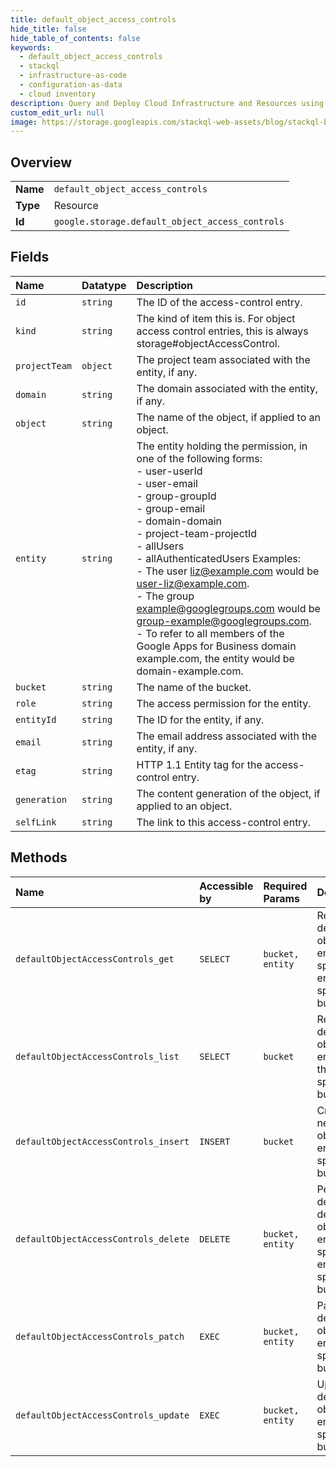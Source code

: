 ```yaml
---
title: default_object_access_controls
hide_title: false
hide_table_of_contents: false
keywords:
  - default_object_access_controls
  - stackql
  - infrastructure-as-code
  - configuration-as-data
  - cloud inventory
description: Query and Deploy Cloud Infrastructure and Resources using SQL
custom_edit_url: null
image: https://storage.googleapis.com/stackql-web-assets/blog/stackql-blog-post-featured-image.png
---
```

  
    

## Overview
<table><tbody>
<tr><td><b>Name</b></td><td><code>default_object_access_controls</code></td></tr>
<tr><td><b>Type</b></td><td>Resource</td></tr>
<tr><td><b>Id</b></td><td><code>google.storage.default_object_access_controls</code></td></tr>
</tbody></table>

## Fields
| Name | Datatype | Description |
|:-----|:---------|:------------|
| `id` | `string` | The ID of the access-control entry. |
| `kind` | `string` | The kind of item this is. For object access control entries, this is always storage#objectAccessControl. |
| `projectTeam` | `object` | The project team associated with the entity, if any. |
| `domain` | `string` | The domain associated with the entity, if any. |
| `object` | `string` | The name of the object, if applied to an object. |
| `entity` | `string` | The entity holding the permission, in one of the following forms: <br />- user-userId <br />- user-email <br />- group-groupId <br />- group-email <br />- domain-domain <br />- project-team-projectId <br />- allUsers <br />- allAuthenticatedUsers Examples: <br />- The user liz@example.com would be user-liz@example.com. <br />- The group example@googlegroups.com would be group-example@googlegroups.com. <br />- To refer to all members of the Google Apps for Business domain example.com, the entity would be domain-example.com. |
| `bucket` | `string` | The name of the bucket. |
| `role` | `string` | The access permission for the entity. |
| `entityId` | `string` | The ID for the entity, if any. |
| `email` | `string` | The email address associated with the entity, if any. |
| `etag` | `string` | HTTP 1.1 Entity tag for the access-control entry. |
| `generation` | `string` | The content generation of the object, if applied to an object. |
| `selfLink` | `string` | The link to this access-control entry. |
## Methods
| Name | Accessible by | Required Params | Description |
|:-----|:--------------|:----------------|:------------|
| `defaultObjectAccessControls_get` | `SELECT` | `bucket, entity` | Returns the default object ACL entry for the specified entity on the specified bucket. |
| `defaultObjectAccessControls_list` | `SELECT` | `bucket` | Retrieves default object ACL entries on the specified bucket. |
| `defaultObjectAccessControls_insert` | `INSERT` | `bucket` | Creates a new default object ACL entry on the specified bucket. |
| `defaultObjectAccessControls_delete` | `DELETE` | `bucket, entity` | Permanently deletes the default object ACL entry for the specified entity on the specified bucket. |
| `defaultObjectAccessControls_patch` | `EXEC` | `bucket, entity` | Patches a default object ACL entry on the specified bucket. |
| `defaultObjectAccessControls_update` | `EXEC` | `bucket, entity` | Updates a default object ACL entry on the specified bucket. |
